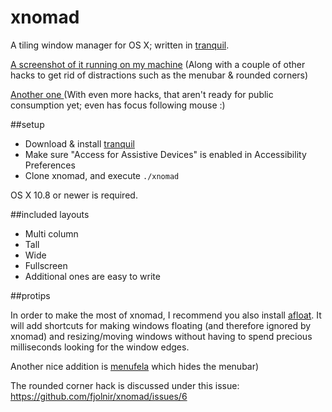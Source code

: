 xnomad
======

A tiling window manager for OS X; written in [tranquil](https://github.com/fjolnir/tranquil).

[A screenshot of it running on my machine](http://d.asgeirsson.is/E9jb) (Along with a couple of other hacks to get rid of distractions such as the menubar & rounded corners)

[Another one ](https://lh.rs/wSYYdAtpt2Xk) (With even more hacks, that aren't ready for public consumption yet; even has focus following mouse :)

##setup

* Download & install [tranquil](https://github.com/fjolnir/Tranquil)
* Make sure "Access for Assistive Devices" is enabled in Accessibility Preferences
* Clone xnomad, and execute `./xnomad`

OS X 10.8 or newer is required.

##included layouts

 * Multi column
 * Tall
 * Wide
 * Fullscreen
 * Additional ones are easy to write

##protips

In order to make the most of xnomad, I recommend you also install [afloat](http://infinite-labs.net/afloat/). It will add shortcuts for making windows floating (and therefore ignored by xnomad) and resizing/moving windows without having to spend precious milliseconds looking for the window edges.

Another nice addition is [menufela](http://github.com/fjolnir/menufela) which hides the menubar)

The rounded corner hack is discussed under this issue: https://github.com/fjolnir/xnomad/issues/6
